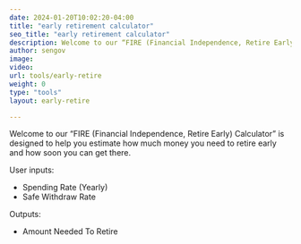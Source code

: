 ```yaml
---
date: 2024-01-20T10:02:20-04:00
title: "early retirement calculator"
seo_title: "early retirement calculator"
description: Welcome to our “FIRE (Financial Independence, Retire Early) Calculator” is designed to help you estimate how much money you need to retire early and how soon you can get there.
author: sengov
image:
video:
url: tools/early-retire
weight: 0
type: "tools"
layout: early-retire

---
```


Welcome to our “FIRE (Financial Independence, Retire Early) Calculator” is designed to help you estimate how much money you need to retire early and how soon you can get there.

User inputs:

- Spending Rate (Yearly)
- Safe Withdraw Rate

Outputs:
- Amount Needed To Retire